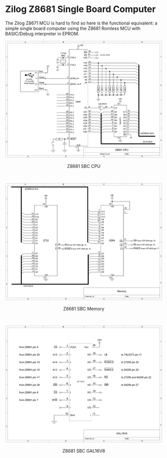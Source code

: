 # Zilog Z8681 Single Board Computer
The Zilog Z8671 MCU is hard to find so here is the functional equivalent: a simple single board computer using the Z8681 Romless MCU with BASIC/Debug interpreter in EPROM.

<p align="center"><img src="/images/Z8681 SBC CPU.png"/>
<p align="center">Z8681 SBC CPU</p><br>

<p align="center"><img src="/images/Z8681 SBC Memory.png"/>
<p align="center">Z8681 SBC Memory</p><br>

<p align="center"><img src="/images/Z8681 SBC GAL16V10.png"/>
<p align="center">Z8681 SBC GAL16V8</p><br>
